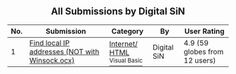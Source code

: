 ﻿<div align="center">

## All Submissions by Digital SiN

</div>

No.  | Submission | Category | By   | User Rating
---- | ---------- | -------- | ---- | -----------
1 | [Find local IP addresses \(NOT with Winsock\.ocx\)<br />](https://github.com/Planet-Source-Code/digital-sin-find-local-ip-addresses-not-with-winsock-ocx__1-3524) | [Internet/ HTML<br /><sup>Visual Basic</sup>](../ByCategory/internet-html__1-34.md) | Digital SiN | 4.9 (59 globes from 12 users)
